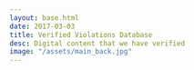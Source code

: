 ```yaml
---
layout: base.html
date: 2017-03-03
title: Verified Violations Database
desc: Digital content that we have verified
image: "/assets/main_back.jpg"
---
```

